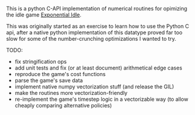 This is a python C-API implementation of numerical routines for opimizing the idle game [Exponential Idle](https://play.google.com/store/apps/details?id=com.conicgames.exponentialidle).

This was originally started as an exercise to learn how to use the Python C api, after a native python implementation of this datatype proved far too slow for some of the number-crunching optimizations I wanted to try.

TODO:
- fix stringification ops
- add unit tests and fix (or at least document) arithmetical edge cases
- reproduce the game's cost functions
- parse the game's save data
- implement native numpy vectorization stuff (and release the GIL)
- make the routines more vectorization-friendly
- re-implement the game's timestep logic in a vectorizable way (to allow cheaply comparing alternative policies)
